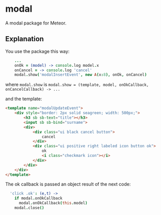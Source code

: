 modal
=====

A modal package for Meteor.

Explanation
-----------

You use the package this way:

```coffee
    ...
    onOk = (model) -> console.log model.x
    onCancel = -> console.log 'cancel'
    modal.show('modalInsertEvent', new A(x:8), onOk, onCancel)
```

where ```modal.show``` is ```modal.show = (template, model, onOkCallback, onCancelCallback) -> ...```

and the template:

```html
<template name="modalUpdateEvent">
    <div style="border: 2px solid seagreen; width: 500px;">
        <h3 sb sb-text="title"></h3>
        <input sb sb-bind="surname">
        <div>
            <div class="ui black cancel button">
                cancel
            </div>
            <div class="ui positive right labeled icon button ok">
                ok
                <i class="checkmark icon"></i>
            </div>
        </div>
    </div>
</template>
```

The ok callback is passed an object result of the next code:

```coffee
  'click .ok': (e,t) ->
    if modal.onOkCallback
      modal.onOkCallback(this.model)
    modal.close()
```